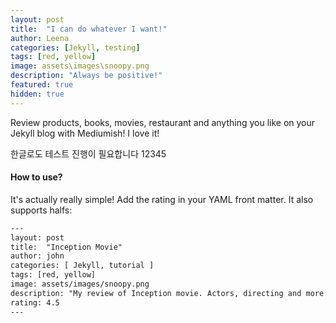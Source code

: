 ```yaml
---
layout: post
title:  "I can do whatever I want!"
author: Leena
categories: [Jekyll, testing]
tags: [red, yellow]
image: assets\images\snoopy.png
description: "Always be positive!"
featured: true
hidden: true
---
```


Review products, books, movies, restaurant and anything you like on your Jekyll blog with Mediumish! I love it!

한글로도 테스트 진행이 필요합니다 12345

#### How to use?

It's actually really simple! Add the rating in your YAML front matter. It also supports halfs:

```html
---
layout: post
title:  "Inception Movie"
author: john
categories: [ Jekyll, tutorial ]
tags: [red, yellow]
image: assets/images/snoopy.png
description: "My review of Inception movie. Actors, directing and more."
rating: 4.5
---
```
